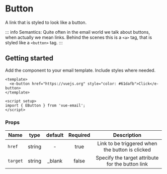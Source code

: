 # Button
A link that is styled to look like a button.

::: info
Semantics: Quite often in the email world we talk about buttons, when actually we mean links. Behind the scenes this is a `<a>` tag, that is styled like a `<button>` tag.
:::

## Getting started
Add the component to your email template. Include styles where needed.


```vue
<template>
  <e-button href="https://vuejs.org" style="color: #61dafb">Click</e-button>
</template>

<script setup>
import { EButton } from 'vue-email';
</script>
```

### Props

| Name |  type  |  default  |Required  |        Description        |
| ---- | :---:  |  :--: | :---:   | :-----------------------: |
| `href` | string |  - |   true    | Link to be triggered when the button is clicked |
| `target` | string | _blank |     false    | Specify the target attribute for the button link |